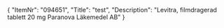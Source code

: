 {
  "ItemNr": "094651",
  "Title": "test",
  "Description": "Levitra, filmdragerad tablett 20 mg Paranova Läkemedel AB"
}